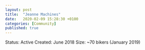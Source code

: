 ```yaml
---
layout: post
title:  "Jeanne Machines"
date:   2020-02-09 15:28:30 +0100
categories: [Community]
published: true
---
```


Status: Active
Created: June 2018
Size: ~70 bikers (January 2019)